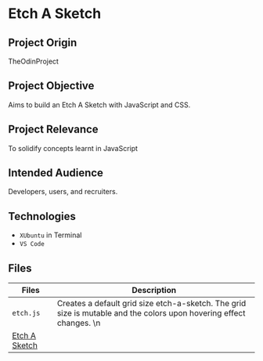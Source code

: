 # Etch A Sketch

## Project Origin
TheOdinProject

## Project Objective
Aims to build an Etch A Sketch with JavaScript and CSS.

## Project Relevance
To solidify concepts learnt in JavaScript

## Intended Audience
Developers, users, and recruiters.

## Technologies
* `XUbuntu` in Terminal
* `VS Code` 

## Files

| Files | Description |
| - | - |
|`etch.js`| Creates a default grid size etch-a-sketch. The grid size is mutable and the colors upon hovering effect changes. \n
[Etch A Sketch](https://asdacosta.github.io/etch-a-sketch/) |